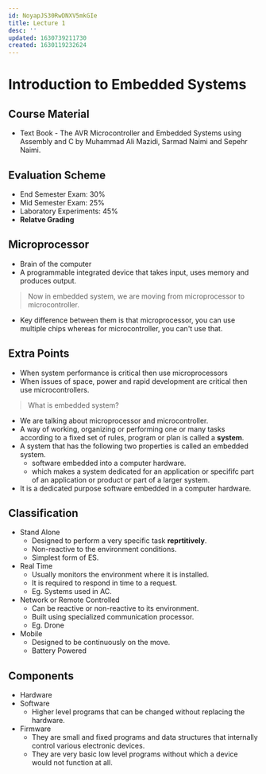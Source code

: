 ```yaml
---
id: NoyapJS30RwDNXV5mkGIe
title: Lecture 1
desc: ''
updated: 1630739211730
created: 1630119232624
---
```


# Introduction to Embedded Systems

## Course Material
* Text Book - The AVR Microcontroller and Embedded Systems using Assembly and C by Muhammad Ali Mazidi, Sarmad Naimi and Sepehr Naimi.

## Evaluation Scheme
* End Semester Exam: 30%
* Mid Semester Exam: 25%
* Laboratory Experiments: 45%
* **Relatve Grading**

## Microprocessor
* Brain of the computer
* A programmable integrated device that takes input, uses memory and produces output.

> Now in embedded system, we are moving from microprocessor to microcontroller.

* Key difference between them is that microprocessor, you can use multiple chips whereas for microcontroller, you can't use that.

## Extra Points
* When system performance is critical then use microprocessors
* When issues of space, power and rapid development are critical then use microcontrollers.

> What is embedded system?

* We are talking about microprocessor and microcontroller.
* A way of working, organizing or performing one or many tasks according to a fixed set of rules, program or plan is called a **system**.
* A system that has the following two properties is called an embedded system.
    * software embedded into a computer hardware.
    * which makes a system dedicated for an application or specififc part of an application or product or part of a larger system.
* It is a dedicated purpose software embedded in a computer hardware.

## Classification
* Stand Alone
    * Designed to perform a very specific task **reprtitively**.
    * Non-reactive to the environment conditions.
    * Simplest form of ES.
* Real Time
    * Usually monitors the environment where it is installed.
    * It is required to respond in time to a request.
    * Eg. Systems used in AC.
* Network or Remote Controlled
    * Can be reactive or non-reactive to its environment.
    * Built using specialized communication processor.
    * Eg. Drone
* Mobile
    * Designed to be continuously on the move.
    * Battery Powered

## Components
* Hardware
* Software
    * Higher level programs that can be changed without replacing the hardware.
* Firmware
    * They are small and fixed programs and data structures that internally control various electronic devices.
    * They are very basic low level programs without which a device would not function at all.
